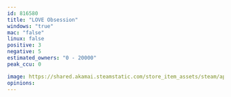 ```yaml
---
id: 816580
title: "LOVE Obsession"
windows: "true"
mac: "false"
linux: false
positive: 3
negative: 5
estimated_owners: "0 - 20000"
peak_ccu: 0

image: https://shared.akamai.steamstatic.com/store_item_assets/steam/apps/816580/header.jpg?t=1525645211
opinions:
---
```

